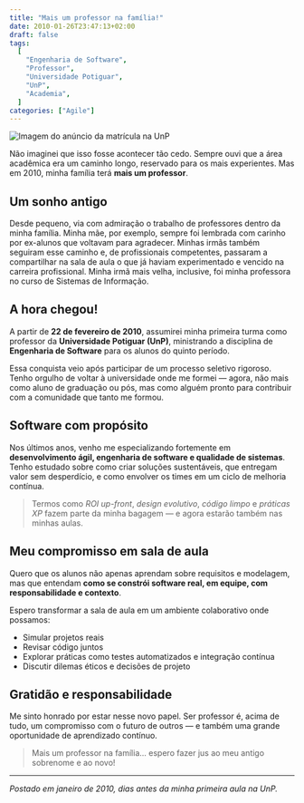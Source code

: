 ```yaml
---
title: "Mais um professor na família!"
date: 2010-01-26T23:47:13+02:00
draft: false
tags:
  [
    "Engenharia de Software",
    "Professor",
    "Universidade Potiguar",
    "UnP",
    "Academia",
  ]
categories: ["Agile"]
---
```


![Imagem do anúncio da matrícula na UnP](/uploads/2010/01/Screen-shot-2010-01-26-at-8.44.18-PM.png)

Não imaginei que isso fosse acontecer tão cedo. Sempre ouvi que a área acadêmica era um caminho longo, reservado para os mais experientes. Mas em 2010, minha família terá **mais um professor**.

## Um sonho antigo

Desde pequeno, via com admiração o trabalho de professores dentro da minha família. Minha mãe, por exemplo, sempre foi lembrada com carinho por ex-alunos que voltavam para agradecer. Minhas irmãs também seguiram esse caminho e, de profissionais competentes, passaram a compartilhar na sala de aula o que já haviam experimentado e vencido na carreira profissional. Minha irmã mais velha, inclusive, foi minha professora no curso de Sistemas de Informação.

## A hora chegou!

A partir de **22 de fevereiro de 2010**, assumirei minha primeira turma como professor da **Universidade Potiguar (UnP)**, ministrando a disciplina de **Engenharia de Software** para os alunos do quinto período.

Essa conquista veio após participar de um processo seletivo rigoroso. Tenho orgulho de voltar à universidade onde me formei — agora, não mais como aluno de graduação ou pós, mas como alguém pronto para contribuir com a comunidade que tanto me formou.

## Software com propósito

Nos últimos anos, venho me especializando fortemente em **desenvolvimento ágil, engenharia de software e qualidade de sistemas**. Tenho estudado sobre como criar soluções sustentáveis, que entregam valor sem desperdício, e como envolver os times em um ciclo de melhoria contínua.

> Termos como _ROI up-front_, _design evolutivo_, _código limpo_ e _práticas XP_ fazem parte da minha bagagem — e agora estarão também nas minhas aulas.

## Meu compromisso em sala de aula

Quero que os alunos não apenas aprendam sobre requisitos e modelagem, mas que entendam **como se constrói software real, em equipe, com responsabilidade e contexto**.

Espero transformar a sala de aula em um ambiente colaborativo onde possamos:

- Simular projetos reais
- Revisar código juntos
- Explorar práticas como testes automatizados e integração contínua
- Discutir dilemas éticos e decisões de projeto

## Gratidão e responsabilidade

Me sinto honrado por estar nesse novo papel. Ser professor é, acima de tudo, um compromisso com o futuro de outros — e também uma grande oportunidade de aprendizado contínuo.

> Mais um professor na família... espero fazer jus ao meu antigo sobrenome e ao novo!

---

_Postado em janeiro de 2010, dias antes da minha primeira aula na UnP._
